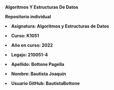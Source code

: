 **Algoritmos Y Estructuras De Datos** 
  
    
**Repositorio individual**  
   
   
**<li>Asignatura: Algoritmos y Estructuras de Datos**  
  
  **<li>Curso: K1051**  
    
  **<li>Año en curso: 2022**  
    
  **<li>Legajo: 210051-4**  
    
  **<li>Apellido: Bottone Pagella**   
    
  **<li>Nombre: Bautista Joaquin**  
    
  **<li>Usuario GitHub: BautistaBottone**  
